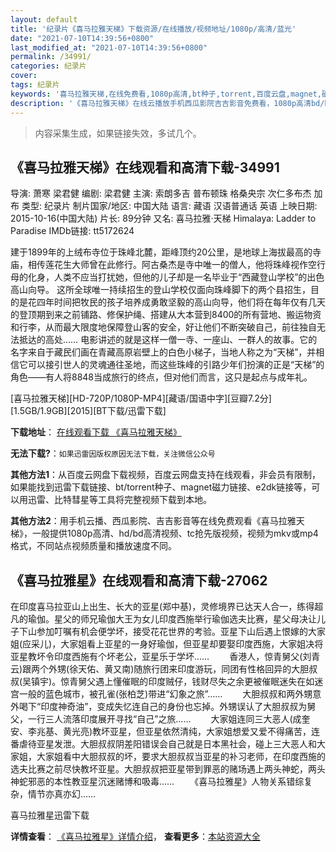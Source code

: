 ```yaml
---
layout: default
title: '纪录片《喜马拉雅天梯》下载资源/在线播放/视频地址/1080p/高清/蓝光'
date: "2021-07-10T14:39:56+0800"
last_modified_at: "2021-07-10T14:39:56+0800"
permalink: /34991/
categories: 纪录片
cover:
tags: 纪录片
keywords: '喜马拉雅天梯,在线免费看,1080p高清,bt种子,torrent,百度云盘,magnet,磁力链,迅雷下载资源'
description: '《喜马拉雅天梯》在线云播放手机西瓜影院吉吉影音免费看，1080p高清bd/hd未删减完整版和tc抢先枪版，mkv/mp4格式，附带bt/torrent种子、magnet/磁力链、百度云盘、网盘资源迅雷下载链接'
---
```


>内容采集生成，如果链接失效，多试几个。


## 《喜马拉雅天梯》在线观看和高清下载-34991

导演: 萧寒 梁君健 编剧: 梁君健 主演: 索朗多吉 普布顿珠 格桑央宗 次仁多布杰 加布 类型: 纪录片 制片国家/地区: 中国大陆 语言: 藏语 汉语普通话 英语 上映日期: 2015-10-16(中国大陆) 片长: 89分钟 又名: 喜马拉雅·天梯 Himalaya: Ladder to Paradise IMDb链接: tt5172624

建于1899年的上绒布寺位于珠峰北麓，距峰顶约20公里，是地球上海拔最高的寺庙，相传莲花生大师曾在此修行。阿古桑杰是寺中唯一的僧人，他将珠峰视作空行母的化身，人类不应当打扰她，但他的儿子却是一名毕业于“西藏登山学校”的出色高山向导。 这所全球唯一持续招生的登山学校仅面向珠峰脚下的两个县招生，目的是花四年时间把牧民的孩子培养成勇敢坚毅的高山向导，他们将在每年仅有几天的登顶期到来之前铺路、修保护绳、搭建从大本营到8400的所有营地、搬运物资和行李，从而最大限度地保障登山客的安全，好让他们不断突破自己，前往独自无法抵达的高处…… 电影讲述的就是这样一僧一寺、一座山、一群人的故事。它的名字来自于藏民们画在青藏高原岩壁上的白色小梯子，当地人称之为“天梯”，并相信它可以接引世人的灵魂通往圣地，而这些珠峰的引路少年们扮演的正是“天梯”的角色——有人将8848当成旅行的终点，但对他们而言，这只是起点与成年礼。


[喜马拉雅天梯][HD-720P/1080P-MP4][藏语/国语中字][豆瓣7.2分][1.5GB/1.9GB][2015][BT下载/迅雷下载]

**下载地址**： [在线观看下载 《喜马拉雅天梯》](https://www.btdx8.com/torrent/himalaya_ladder_to_paradise_2015.html) 


**无法下载?**：`如果迅雷因版权原因无法下载，关注微信公众号 `

**其他方法1**：从百度云网盘下载视频，百度云网盘支持在线观看，非会员有限制，如果能找到迅雷下载链接、bt/torrent种子、magnet磁力链接、e2dk链接等，可以用迅雷、比特彗星等工具将完整视频下载到本地。

**其他方法2**：用手机云播、西瓜影院、吉吉影音等在线免费观看《喜马拉雅天梯》，一般提供1080p高清、hd/bd高清视频、tc抢先版视频，视频为mkv或mp4格式，不同站点视频质量和播放速度不同。


## 《喜马拉雅星》在线观看和高清下载-27062

在印度喜马拉亚山上出生、长大的亚星(郑中基)，灵修境界已达天人合一，练得超凡的瑜伽。星父的师兄瑜伽大王为女儿印度西施举行瑜伽选夫比赛，星父母决让儿子下山参加叮嘱有机会便学坏，接受花花世界的考验。亚星下山后遇上恨嫁的大家姐(应采儿)，大家姐看上亚星的一身好瑜伽，但亚星却要娶印度西施，大家姐决将亚星教坏令印度西施有个坏老公，亚星乐于学坏&hellip;… 　　香港人，惊青舅父(刘青云)跟两个外甥(徐天佑、黄又南)随旅行团来印度游玩，同团有性格回异的大胆叔叔(吴镇宇)。惊青舅父遇上懂催眠的印度贼仔，钱财尽失之余更被催眠迷失在如迷宫一般的蓝色城市，被孔雀(张柏芝)带进“幻象之旅”…… 　　大胆叔叔和两外甥意外喝下“印度神奇油&rdquo;，变成失忆连自己的身份也忘掉。外甥误认了大胆叔叔为舅父，一行三人流落印度展开寻找“自己”之旅…… 　　大家姐连同三大恶人(成奎安、李兆基、黄光亮)教坏亚星，但亚星依然清纯，大家姐想爱又爱不得痛苦，连番虐待亚星发泄。大胆叔叔阴差阳错误会自己就是日本黑社会，碰上三大恶人和大家姐，大家姐看中大胆叔叔的坏，要求大胆叔叔当亚星的补习老师，在印度西施的选夫比赛之前尽快教坏亚星。大胆叔叔把亚星带到罪恶的赌场遇上两头神蛇，两头神蛇邪恶的本性教亚星沉迷赌博和吸毒&hellip;… 　　《喜马拉雅星》人物关系错综复杂，情节亦真亦幻……


喜马拉雅星迅雷下载

**详情查看**： [《喜马拉雅星》详情介绍](/movie/27062/)， **查看更多**：[本站资源大全](/movie/t/all/)


